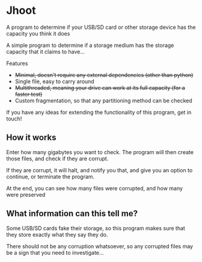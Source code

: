 # Jhoot
A program to determine if your USB/SD card or other storage device has the capacity you think it does

A simple program to determine if a storage medium has the storage capacity that it claims to have...

Features
- ~~Minimal, doesn't require any external dependencies (other than python)~~
- Single file, easy to carry around
- ~~Multithreaded, meaning your drive can work at its full capacity (for a faster test)~~
- Custom fragmentation, so that any partitioning method can be checked


If you have any ideas for extending the functionality of this program, get in touch!

## How it works

Enter how many gigabytes you want to check.
The program will then create those files, and check if they are corrupt.

If they are corrupt, it will halt, and notify you that, and give you an option to continue, or terminate the program.

At the end, you can see how many files were corrupted, and how many were preserved

## What information can this tell me?

Some USB/SD cards fake their storage, so this program makes sure that they store exactly what they say they do.

There should not be any corruption whatsoever, so any corrupted files may be a sign that you need to investigate...
